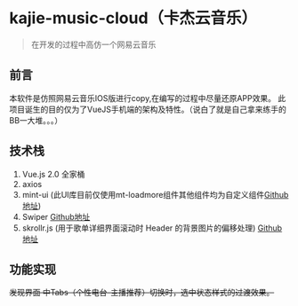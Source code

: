# kajie-music-cloud（卡杰云音乐） # 
> 在开发的过程中高仿一个网易云音乐

## 前言 ##
本软件是仿照网易云音乐IOS版进行copy,在编写的过程中尽量还原APP效果。
此项目诞生的目的仅为了VueJS手机端的架构及特性。（说白了就是自己拿来练手的BB一大堆。。。）

## 技术栈 ##
 1. Vue.js 2.0 全家桶
 2. axios
 3. mint-ui (此UI库目前仅使用mt-loadmore组件其他组件均为自定义组件[Github地址](https://github.com/ElemeFE/mint-ui/))
 4. Swiper [Github地址](https://github.com/nolimits4web/swiper)
 5. skrollr.js (用于歌单详细界面滚动时 Header 的背景图片的偏移处理) [Github地址](https://github.com/Prinzhorn/skrollr)

## 功能实现 ##

~~发现界面 中Tabs（个性电台-主播推荐）切换时，选中状态样式的过渡效果。~~

